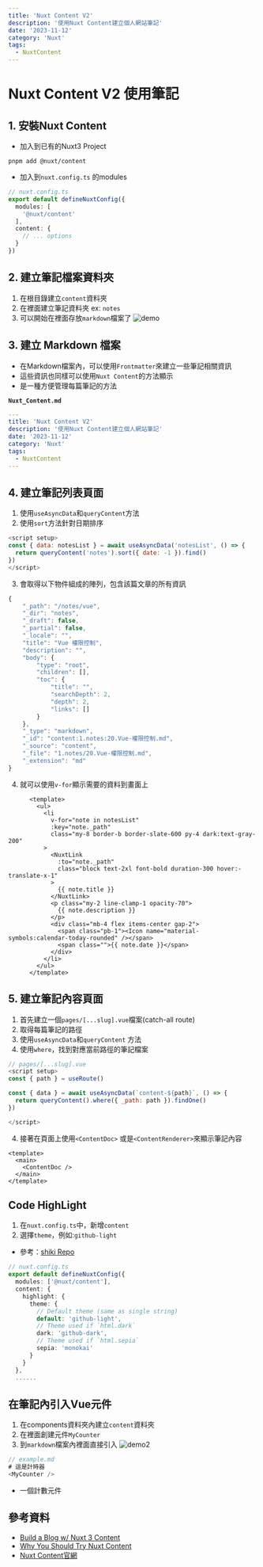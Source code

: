 ```yaml
---
title: 'Nuxt Content V2'
description: '使用Nuxt Content建立個人網站筆記'
date: '2023-11-12'
category: 'Nuxt'
tags:
  - NuxtContent
---
```


# Nuxt Content V2 使用筆記

## 1. 安裝Nuxt Content
- 加入到已有的Nuxt3 Project
```
pnpm add @nuxt/content
```
- 加入到`nuxt.config.ts` 的modules
```ts
// nuxt.config.ts
export default defineNuxtConfig({
  modules: [
    '@nuxt/content'
  ],
  content: {
    // ... options
  }
})


```

## 2. 建立筆記檔案資料夾
1. 在根目錄建立`content`資料夾
2. 在裡面建立筆記資料夾 ex: `notes`
3. 可以開始在裡面存放`markdown`檔案了
![demo](/images/notes/nuxtcontent1.png)

## 3. 建立 Markdown 檔案
- 在Markdown檔案內，可以使用`Frontmatter`來建立一些筆記相關資訊
- 這些資訊也同樣可以使用`Nuxt Content`的方法顯示
- 是一種方便管理每篇筆記的方法

**`Nuxt_Content.md`** 
```yml
---
title: 'Nuxt Content V2'
description: '使用Nuxt Content建立個人網站筆記'
date: '2023-11-12'
category: 'Nuxt'
tags:
  - NuxtContent
---

```


## 4. 建立筆記列表頁面
1. 使用`useAsyncData`和`queryContent`方法
2. 使用`sort`方法針對日期排序

```js
<script setup>
const { data: notesList } = await useAsyncData('notesList', () => {
  return queryContent('notes').sort({ date: -1 }).find()
})
</script>
```

3. 會取得以下物件組成的陣列，包含該篇文章的所有資訊
```js
{
    "_path": "/notes/vue",
    "_dir": "notes",
    "_draft": false,
    "_partial": false,
    "_locale": "",
    "title": "Vue 權限控制",
    "description": "",
    "body": {
        "type": "root",
        "children": [],
        "toc": {
            "title": "",
            "searchDepth": 2,
            "depth": 2,
            "links": []
        }
    },
    "_type": "markdown",
    "_id": "content:1.notes:20.Vue-權限控制.md",
    "_source": "content",
    "_file": "1.notes/20.Vue-權限控制.md",
    "_extension": "md"
}
```
4. 就可以使用`v-for`顯示需要的資料到畫面上
```vue
      <template>
        <ul>
          <li
            v-for="note in notesList"
            :key="note._path"
            class="my-8 border-b border-slate-600 py-4 dark:text-gray-200"
          >
            <NuxtLink
              :to="note._path"
              class="block text-2xl font-bold duration-300 hover:-translate-x-1"
            >
              {{ note.title }}
            </NuxtLink>
            <p class="my-2 line-clamp-1 opacity-70">
              {{ note.description }}
            </p>
            <div class="mb-4 flex items-center gap-2">
              <span class="pb-1"><Icon name="material-symbols:calendar-today-rounded" /></span>
              <span class="">{{ note.date }}</span>
            </div>
          </li>
        </ul>
      </template>
```



## 5. 建立筆記內容頁面
1. 首先建立一個`pages/[...slug].vue`檔案(catch-all route)
1. 取得每篇筆記的路徑
2. 使用`useAsyncData`和`queryContent` 方法
3. 使用`where`，找到對應當前路徑的筆記檔案
```js
// pages/[...slug].vue
<script setup>
const { path } = useRoute()

const { data } = await useAsyncData(`content-${path}`, () => {
  return queryContent().where({ _path: path }).findOne()
})

</script>
```
4. 接著在頁面上使用`<ContentDoc>` 或是`<ContentRenderer>`來顯示筆記內容

```vue
<template>
  <main>
    <ContentDoc />
  </main>
</template>

```


## Code HighLight
1. 在`nuxt.config.ts`中，新增`content`
2. 選擇`theme`，例如:`github-light`
- 參考：[shiki Repo](https://github.com/shikijs/shiki)
  
```ts
// nuxt.config.ts
export default defineNuxtConfig({
  modules: ['@nuxt/content'],
  content: {
    highlight: {
      theme: {
        // Default theme (same as single string)
        default: 'github-light',
        // Theme used if `html.dark`
        dark: 'github-dark',
        // Theme used if `html.sepia`
        sepia: 'monokai'
      }
    }
  },
  ......

```

## 在筆記內引入Vue元件

1. 在components資料夾內建立`content`資料夾
2. 在裡面創建元件`MyCounter`
3. 到`markdown`檔案內裡面直接引入
![demo2](/images/notes/nuxtcontent2.png)
```js
// example.md
# 這是計時器
<MyCounter />
```

- 一個計數元件
<MyCounter/>


## 參考資料
- [Build a Blog w/ Nuxt 3 Content](https://www.vuemastery.com/courses/build-a-blog-nuxt3-content/nuxt3-blog-introduction)
- [Why You Should Try Nuxt Content](https://www.youtube.com/watch?v=vgCPAtMwDxA)
- [Nuxt Content官網](https://content.nuxt.com/)